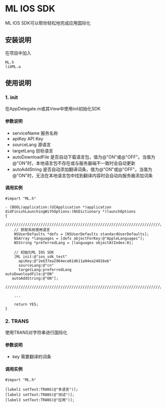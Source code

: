 ML IOS SDK
=============

ML IOS SDK可以帮你轻松地完成应用国际化

安装说明
--------

在项目中加入

    ML.h
    libML.a

使用说明
--------

### 1. init

在AppDelegate.m或其View中使用init初始化SDK

#### 参数说明

* serviceName  服务名称
* apiKey  API Key
* sourceLang  源语言
* targetLang  目标语言
* autoDownloadFile  是否自动下载语言包，值为@"ON"或@"OFF"。当值为@"ON"时，本地语言包不存在或与服务器端不一致时会自动更新
* autoAddString  是否自动添加翻译词条，值为@"ON"或@"OFF"。当值为@"ON"时，无法在本地语言包中找到翻译内容时会自动向服务器添加词条

#### 调用实例

    #import "ML.h"
    
    - (BOOL)application:(UIApplication *)application didFinishLaunchingWithOptions:(NSDictionary *)launchOptions
	{
		///////////////////////////////////////////////////////////////////////////////
		// 获取系统使用语言
		NSUserDefaults *defs = [NSUserDefaults standardUserDefaults];
		NSArray *languages = [defs objectForKey:@"AppleLanguages"];
		NSString *preferredLang = [languages objectAtIndex:0];
		
		// 初始化ML IOS SDK
		[ML init:@"ios_sdk_test" 
		  apiKey:@"2e637ea2964ece61d611a04ea24016eb" 
	      sourceLang:@"cn" 
	      targetLang:preferredLang
	autoDownloadFile:@"ON"
	   autoAddString:@"ON"];
		///////////////////////////////////////////////////////////////////////////////
		
		...
		
		return YES;
	}

### 2. TRANS

使用TRANS对字符串进行国际化

#### 参数说明

* key  需要翻译的词条

#### 调用实例

	#import "ML.h"
	
	[label1 setText:TRANS(@"多语言")];
    [label2 setText:TRANS(@"测试")];
    [label3 setText:TRANS(@"应用")];


